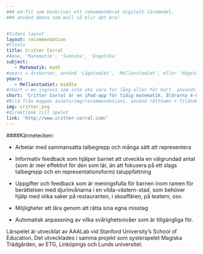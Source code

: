 ```yaml
---
### md-fil som beskriver ett rekommenderat digitalt läromedel,
### använd denna som mall så blir det bra!


#Sidans layout
layout: recommendation
#Titeln
title: Critter Corral
#Ämne, 'Matematik', 'Svenska', 'Engelska'
subject:
   - Matematik: math
#years = årskurser, använd 'Lågstadiet', 'Mellanstadiet', eller 'Högstadiet'
years:
   - Mellanstadiet: middle
#short = en ingress som inte ska vara för lång eller för kort. används i previews av materialet samt i materialet som just ingress
short: 'Critter Corral är en iPad-app för tidig matematik, åldrarna 4-8.'
#Bild från mappen assets/img/recommendations. använd rättnamn + filändelse. tex 'critter.png' eller 'garden1.jpg'
img: critter.png
#direktlänk till spelet
link: 'http://www.critter-corral.com/'
---
```



####Kännetecken:

* Arbetar med sammansatta talbegrepp och många sätt att representera

* Informativ feedback som hjälper barnet att utveckla en välgrundad antal (som är mer effektivt för den som lär, än att fokusera på ett slags talbegrepp och en representationsform) taluppfattning

* Uppgifter och feedback som är meningsfulla för barnen inom ramen för berättelsen med djurinvånarna i en vilda-västern-stad, som behöver hjälp med olika saker på restauranten, i skoaffären, på teatern, osv.

* Möjligheter att lära genom att rätta sina egna misstag

* Automatisk anpassning av vilka svårighetsnivåer som är tillgängliga för.


Lärspelet är utvecklat av AAALab vid Stanford University’s School of Education. Det utvecklades i samma projekt som systerspelet Magiska Trädgården, av ETG, Linköpings och Lunds universitet.
